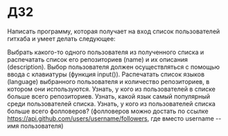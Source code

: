 # ДЗ2
Написать программу, которая получает на вход список пользователей гитхаба и умеет делать следующее:

Выбрать какого-то одного пользователя из полученного списка и распечатать список его репозиториев (name) и их описания (description). Выбор пользователя должен осуществляться с помощью ввода с клавиатуры (функция input()).
Распечатать список языков (language) выбранного пользователя и количество репозиториев, в котором они используются.
Узнать, у кого из пользователей в списке больше всего репозиториев.
Узнать, какой язык самый популярный среди пользователей списка.
Узнать, у кого из пользователей списка больше всего фолловеров? (фолловеров можно достать по ссылке https://api.github.com/users/username/followers, где вместо username -- имя пользователя)
